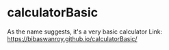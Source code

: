 # calculatorBasic
As the name suggests, it's a very basic calculator
Link: https://bibaswanroy.github.io/calculatorBasic/
